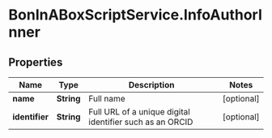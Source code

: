 # BonInABoxScriptService.InfoAuthorInner

## Properties

Name | Type | Description | Notes
------------ | ------------- | ------------- | -------------
**name** | **String** | Full name | [optional] 
**identifier** | **String** | Full URL of a unique digital identifier such as an ORCID | [optional] 


